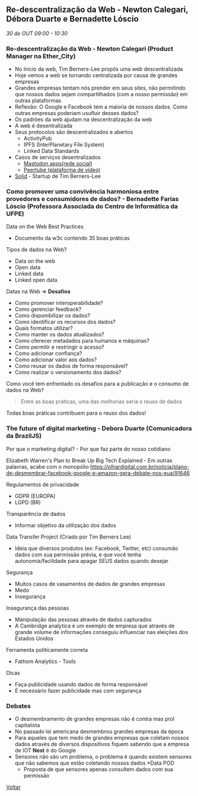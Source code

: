 
## Re-descentralização da Web - Newton Calegari, Débora Duarte e Bernadette Lóscio
_30 de OUT 09:00 - 10:30_

### Re-descentralização da Web - Newton Calegari (Product Manager na Ether_City)

* No ínicio da web, Tim Berners-Lee propôs uma web descentralizada
* Hoje vemos a web se tornando centralizada por causa de grandes empresas
* Grandes empresas tentam nós prender em seus sites, não permitindo que nossos dados sejam compartilhados (com a nosso permissão) em outras plataformas
* Reflexão: O Google e Facebook tem a maioria de nossos dados. Como outras empresas poderiam usufluir desses dados?
* Os padrões da web ajudam na descentralização da web
* A web é desentralizada
* Seus protocolos são descentralizados e abertos
    * ActivityPub
    * IPFS (InterPlanetary File System)
    * Linked Data Standards
* Casos de serviços desentralizados
    * [Mastodon apps(rede social)](https://medium.com/@renatolond/mastodon-como-navegar-nessa-nova-rede-social-b7d2a67ec411)
    * [Peertube (plataforma de vídeo)](https://pt.wikipedia.org/wiki/PeerTube)
* [Solid](https://solid.mit.edu/) - Startup de Tim Berners-Lee 


### Como promover uma convivência harmoniosa entre provedores e consumidores de dados? - Bernadette Farias Lóscio (Professora Associada do Centro de Informática da UFPE)

Data on the Web Best Practices 
* Documento da w3c contendo 35 boas práticas

Tipos de dados na Web?
* Data on the web
* Open data
* Linked data
* Linked open data

Datas na Web => **Desafios**
* Como promover interoperabilidade?
* Como gerenciar feedback?
* Como disponibilizar os dados?
* Como identificar os recursos dos dados?
* Quais formatos utilizar?
* Como manter os dados atualizados?
* Como oferecer metadados para humanos e máquinas?
* Como permitir e restringir o acesso?
* Como adicionar confiança?
* Como adicionar valor aos dados?
* Como reusar os dados de forma responsável?
* Como realizar o versionamento dos dados?

Como você tem enfrentado os desafios para a publicação e o consumo de dados na Web?

> Entre as boas práticas, uma das melhorias seria o reuso de dados

Todas boas práticas contribuem para o reuso dos dados!


### The future of digital marketing - Debora Duarte (Comunicadora da BrazilJS)

Por que o marketing digital? - Por que faz parte do nosso cotidiano

Elizabeth Warren's Plan to Break Up Big Tech Explained - Em outras palavras, acabe com o monopólio
https://olhardigital.com.br/noticia/plano-de-desmembrar-facebook-google-e-amazon-gera-debate-nos-eua/91646

Regulamentos de privacidade
* GDPR (EUROPA)
* LGPD (BR)  

Transparência de dados
* Informar objetivo da utilização dos dados

Data Transfer Project (Criado por Tim Berners Lee)
* Ideia que diversos produtos (ex: Facebook, Twitter, etc) consumão dados com sua permissão prévia, e que você tenha autonomia/facilidade para apagar SEUS dados quando desejar

Segurança
* Muitos casos de vasamentos de dados de grandes empresas
* Medo
* Insegurança

Insegurança das pessoas
* Manipulação das pessoas através de dados capturados
* A Cambridge analytica é um exemplo de empresa que através de grande volume de informações conseguiu influenciar nas eleições dos Estados Unidos

Ferramenta politicamente correta
* Fathom Analytics - Tools

Dicas
* Faça publicidade usando dados de forma responsável
* É necessário fazer publicidade mas com segurança


### Debates

* O desmembramento de grandes empresas não é contra mas prol capitalista
* No passado lei americana desmembrou grandes empresas da época
* Para aqueles que tem medo de grandes empresas que coletam nossos dados através de diversos dispositivos fiquem sabendo que a empresa de IOT **Nest** é do Google
* Sensores não são um problema, o problema é quando existem sensores que não sabemos que estão coletando nossos dados
*Data POD
    * Proposta de que sensores apenas consultem dados com sua permissão


[Voltar](/webbr2019)